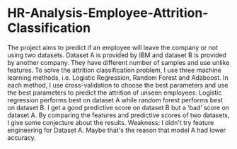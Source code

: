 # HR-Analysis-Employee-Attrition-Classification
The project aims to predict if an employee will leave the company or not using two datasets. Dataset A is provided by IBM and dataset B is provided by another company. They have different number of samples and use unlike features. To solve the attrition classification problem, I use three machine learning methods, i.e. Logistic Regression, Random Forest and Adaboost. In each method, I use cross-validation to choose the best parameters and use the best parameters to predict the attrition of unseen employees.  Logistic regression performs best on dataset A while random forest performs best on dataset B. I get a good predictive score on dataset B but a ‘bad’ score on dataset A. By comparing the features and predictive scores of two datasets, I give some conjecture about the results.
Weakness: I didn't try feature engineering for Dataset A. Maybe that's the reason that model A had lower accuracy.
